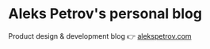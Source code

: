 # Aleks Petrov's personal blog

Product design & development blog 👉 [alekspetrov.com](http://alekspetrov.com)
